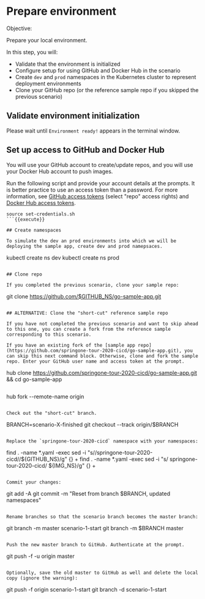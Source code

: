 # Prepare environment

Objective:


Prepare your local environment.

In this step, you will:
- Validate that the environment is initialized
- Configure setup for using GitHub and Docker Hub in the scenario
- Create `dev` and `prod` namespaces in the Kubernetes cluster to represent deployment environments
- Clone your GitHub repo (or the reference sample repo if you skipped the previous scenario)

## Validate environment initialization

Please wait until `Environment ready!` appears in the terminal window.

## Set up access to GitHub and Docker Hub

You will use your GitHub account to create/update repos, and you will use your Docker Hub account to push images.

Run the following script and provide your account details at the prompts. It is better practice to use an access token than a password. For more information, see [GitHub access tokens](https://help.github.com/en/github/authenticating-to-github/creating-a-personal-access-token-for-the-command-line) (select "repo" access rights) and [Docker Hub access tokens](https://docs.docker.com/docker-hub/access-tokens).

```
source set-credentials.sh
```{{execute}}

## Create namespaces

To simulate the dev an prod environments into which we will be deploying the sample app, create dev and prod namepsaces.

```
kubectl create ns dev
kubectl create ns prod
```{{execute}}

## Clone repo

If you completed the previous scenario, clone your sample repo:

```
git clone https://github.com/$GITHUB_NS/go-sample-app.git
```{{execute}}

## ALTERNATIVE: Clone the "short-cut" reference sample repo

If you have not completed the previous scenario and want to skip ahead to this one, you can create a fork from the reference sample corresponding to this scenario.

If you have an existing fork of the [sample app repo](https://github.com/springone-tour-2020-cicd/go-sample-app.git), you can skip this next command block. Otherwise, clone and fork the sample repo. Enter your GitHub user name and access token at the prompt.

```
hub clone https://github.com/springone-tour-2020-cicd/go-sample-app.git && cd go-sample-app
```{{execute}}

```
hub fork --remote-name origin
```{{execute}}

Check out the "short-cut" branch.
```
BRANCH=scenario-X-finished
git checkout --track origin/$BRANCH
```{{execute}}

Replace the `springone-tour-2020-cicd` namespace with your namespaces:

```
find . -name *.yaml -exec sed -i "s/\/springone-tour-2020-cicd/\/${GITHUB_NS}/g" {} +
find . -name *.yaml -exec sed -i "s/ springone-tour-2020-cicd/ ${IMG_NS}/g" {} +
```{{execute}}

Commit your changes:
```
git add -A
git commit -m "Reset from branch $BRANCH, updated namespaces"
```{{execute}}

Rename branches so that the scenario branch becomes the master branch:

```
git branch -m master scenario-1-start
git branch -m $BRANCH master
```{{execute}}

Push the new master branch to GitHub. Authenticate at the prompt.
```
git push -f -u origin master
```{{execute}}

Optionally, save the old master to GitHub as well and delete the local copy (ignore the warning):
```
git push -f origin scenario-1-start
git branch -d scenario-1-start
```{{execute}}
